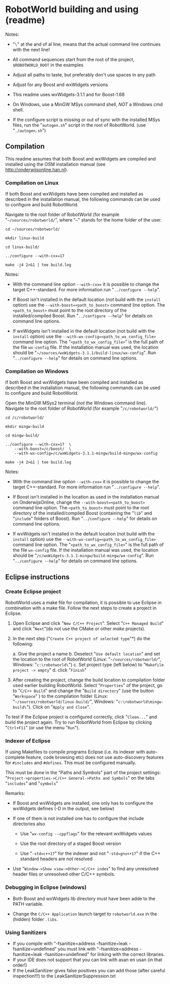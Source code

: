 RobotWorld building and using (readme)
======================================

Notes:

-   "`\`" at the and of al line, means that the actual command line
    continues with the next line!

-   All command sequences start from the root of the project,
    `$ROBOTWORLD_ROOT` in the examples

-   Adjust all paths to taste, but preferably don't use spaces in any
    path

-   Adjust for any Boost and wxWidgets versions

-   This readme uses wxWidgets-3.1.1 and for Boost-1.68

-   On Windows, use a MinGW MSys command shell, *NOT* a Windows cmd
    shell.

-   If the configure script is missing or out of sync with the installed
    MSys files, run the "`autogen.sh`" script in the root of RobotWorld.
    (use "`./autogen.sh`")

Compilation
-----------

This readme assumes that both Boost and wxWidgets are compiled and
installed using the OSM installation manual (see
<http://onderwijsonline.han.nl>).

### Compilation on Linux

If both Boost and wxWidgets have been compiled and installed as
described in the installation manual, the following commands can be used
to configure and build RobotWorld.

Navigate to the root folder of RobotWorld (for example
"`~/sources/robotworld/`", where "`~`" stands for the home folder of the
user.

    cd ~/sources/robotworld/

    mkdir linux-build

    cd linux-build/

    ../configure --with-cxx=17

    make -j4 2>&1 | tee build.log

Notes:

-   With the command line option `--with-cxx=` it is possible to change
    the target C++-standard. For more information run
    "`../configure --help`".

-   If Boost isn't installed in the default location (not build with the
    `install` option) use the `--with-boost=<path_to_boost>` command
    line option. The `<path_to_boost>` must point to the root directory
    of the installed/compiled Boost. Run "`../configure --help`" for
    details on command line options.

-   If wxWidgets isn't installed in the default location (not build with
    the `install` option) use the
    `--with-wx-config=<path_to_wx_config_file>` command line option. The
    "`<path_to_wx_config_file>`" is the full path of the file
    `wx-config` file. If the installation manual was used, the location
    should be "`~/sources/wxWidgets-3.1.1/build-linux/wx-config`". Run
    "`../configure --help`" for details on command line options.

### Compilation on Windows

If both Boost and wxWidgets have been compiled and installed as
described in the installation manual, the following commands can be used
to configure and build RobotWorld.

Open the MinGW MSys2 terminal (*not* the Windows command line). Navigate
to the root folder of RobotWorld (for example "`/c/robotworld/`")

    cd /c/robotworld/

    mkdir mingw-build 

    cd mingw-build/

    ../configure --with-cxx=17  \
        --with-boost=/c/boost/  \
        --with-wx-config=/c/wxWidgets-3.1.1-mingw/build-mingw/wx-config

    make -j4 2>&1 | tee build.log

Notes:

-   With the command line option `--with-cxx=` it is possible to change
    the target C++-standard. For more information run
    "`../configure --help`".

-   If Boost isn't installed in the location as used in the installation
    manual on OnderwijsOnline, change the `--with-boost=<path_to_boost>`
    command line option. The `<path_to_boost>` must point to the root
    directory of the installed/compiled Boost (containing the "`lib`"
    and "`include`" folders of Boost). Run "`../configure --help`" for
    details on command line options.

-   If wxWidgets isn't installed in the default location (not build with
    the `install` option) use the
    `--with-wx-config=<path_to_wx_config_file>` command line option. The
    "`<path_to_wx_config_file>`" is the full path of the file
    `wx-config` file. If the installation manual was used, the location
    should be "`/c/wxWidgets-3.1.1-mingw/build-mingw/wx-config`". Run
    "`../configure --help`" for details on command line options.

Eclipse instructions
--------------------

### Create Eclipse project

RobotWorld uses a make file for compilation, it is possible to use
Eclipse in combination with a make file. Follow the next steps to create
a project in Eclipse.

1.  Open Eclipse and click "`New C/C++ Project`". Select
    "`C++ Managed Build`" and click "`Next`"(do not use the CMake or
    other *make* projects).

2.  In the next step ("`Create C++ project of selected type`"\*) do the
    following:

    a.  Give the project a name
    b.  Deselect "`Use default location`" and set the location to the
        root of RobotWorld (Linux: "`~/sources/robotworld/`", Windows:
        "`c:\robotworld\`")
    c.  Set project type (left below) to "`Makefile project -> empty`"
    d.  click "`Finish`"

3.  After creating the project, change the build location to compilation
    folder used earlier building RobotWorld. Select "`Properties`" of
    the project, go to "`C/C++ Build`" and change the
    "`Build directory`" (use the button "`Workspace`" ) to the
    compilation folder (Linux: "`~/sources/robotworld/linux-build/`",
    Windows: "`c:\robotworld\mingw-build\`"). Click on
    "`Apply and Close`".

To test if the Eclipse project is configured correctly, click
"`Clean...`" and build the project again. Try to run RobotWorld from
Eclipse by clicking "`Ctrl+F11`" (or use the menu "`Run`").

### Indexer of Eclipse

If using Makefiles to compile programs Eclipse (i.e. its indexer with
auto-complete feature, code browsing etc) does not use auto-discovery
features for `#includes` and `#defines`. This must be configured
manually.

This must be done in the "Paths and Symbols" part of the project
settings: "`Project->properties->C/C++ General->Paths and Symbols`" on
the tabs "`includes`" and "`symbols`"

Remarks:

-   If Boost and wxWidgets are installed, one only has to configure the
    wxWidgets defines (-D in the output, see below)

-   If one of them is not installed one has to configure that include
    directories also

    -   Use "`wx-config --cppflags`" for the relevant wxWidgets values

    -   Use the root directory of a staged Boost version

    -   Use "`-std=c++17`" for the indexer and not "`-std=gnu++17`" if
        the C++ standard headers are not resolved

-   Use "`Window->Show view->Other->C/C++ index`" to find any unresolved
    header files or unresolved other C/C++ symbols.

### Debugging in Eclipse (windows)

-   Both Boost and wxWidgets lib directory must have been adde to the
    PATH variable.

-   Change the `C/C++ Application` launch target to `robotworld.exe` in
    the (hidden) folder `.libs`.
    
### Using Sanitizers

- If you compile with "-fsanitize=address -fsanitize=leak -fsanitize=undefined" you must link with "-fsanitize=address -fsanitize=leak -fsanitize=undefined" for linking with the correct libraries.
- If your IDE does not support that you can link with asan en usan (in that order!)
- If the LeakSanitizer gives false positives you can add those (after careful inspection!!!) to the LeakSanitizerSuppression.txt